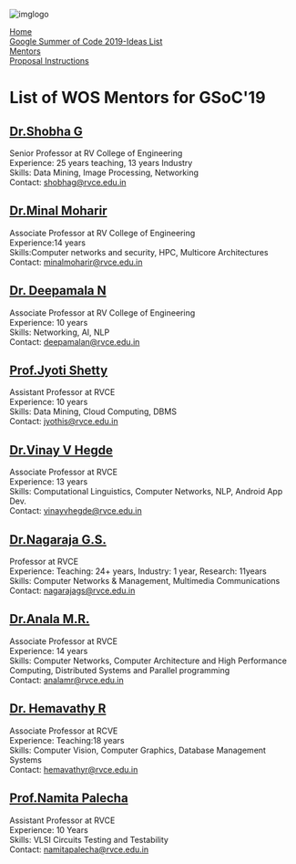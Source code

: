![imglogo](https://user-images.githubusercontent.com/42010556/52521641-fdbdb000-2c9f-11e9-82b8-adad757c50e0.png)  

[Home](https://world-of-open-source.github.io/)  
[Google Summer of Code 2019-Ideas List](ideas.md)  
[Mentors](mentors.md)  
[Proposal Instructions](application-instructions.md)
# List of WOS Mentors for GSoC'19

## [Dr.Shobha G](https://rvce.edu.in//cs-shobhag)
Senior Professor at RV College of Engineering  
Experience: 25 years teaching, 13 years Industry   
Skills: Data Mining, Image Processing, Networking  
Contact: [shobhag@rvce.edu.in](mailto:shobhag@rvce.edu.in)

## [Dr.Minal Moharir](https://rvce.edu.in//cs-minalmoharir)
Associate Professor at RV College of Engineering  
Experience:14 years  
Skills:Computer networks and security, HPC, Multicore Architectures  
Contact: [minalmoharir@rvce.edu.in](mailto:minalmoharir@rvce.edu.in)  

## [Dr. Deepamala N](https://rvce.edu.in//cs-deepamala)
Associate Professor at RV College of Engineering  
Experience: 10 years  
Skills: Networking, AI, NLP  
Contact: [deepamalan@rvce.edu.in](mailto:deepamalan@rvce.edu.in)

## [Prof.Jyoti Shetty](https://rvce.edu.in//cs-jyoti)
Assistant Professor at RVCE  
Experience: 10 years  
Skills: Data Mining, Cloud Computing, DBMS  
Contact: [jyothis@rvce.edu.in](mailto:jyothis@rvce.edu.in)  

## [Dr.Vinay V Hegde](https://rvce.edu.in//cs-vinay)
Associate Professor at RVCE   
Experience: 13 years  
Skills: Computational Linguistics, Computer Networks, NLP, Android App Dev.  
Contact: [vinayvhegde@rvce.edu.in](mailto:vinayvhegde@rvce.edu.in)

## [Dr.Nagaraja G.S.](https://rvce.edu.in//cs-nagarajags)
Professor at RVCE  
Experience: Teaching: 24+ years, Industry: 1 year, Research: 11years  
Skills: Computer Networks & Management, Multimedia Communications  
Contact: [nagarajags@rvce.edu.in](mailto:nagarajags@rvce.edu.in)

## [Dr.Anala M.R.](https://rvce.edu.in//cs-anala)
Associate Professor at RVCE  
Experience: 14 years  
Skills: Computer Networks, Computer Architecture and High Performance Computing,
Distributed Systems and Parallel programming  
Contact: [analamr@rvce.edu.in](mailto:analamr@rvce.edu.in)

## [Dr. Hemavathy R](https://rvce.edu.in//cs-hemavathy)
Associate Professor at RCVE  
Experience: Teaching:18 years  
Skills: Computer Vision, Computer Graphics, Database Management Systems  
Contact: [hemavathyr@rvce.edu.in](mailto:hemavathyr@rvce.edu.in)

## [Prof.Namita Palecha](https://rvce.edu.in//ec-namithapalecha)
Assistant Professor at RVCE  
Experience: 10 Years  
Skills: VLSI Circuits Testing and Testability  
Contact: [namitapalecha@rvce.edu.in](mailto:namitapalecha@rvce.edu.in)
